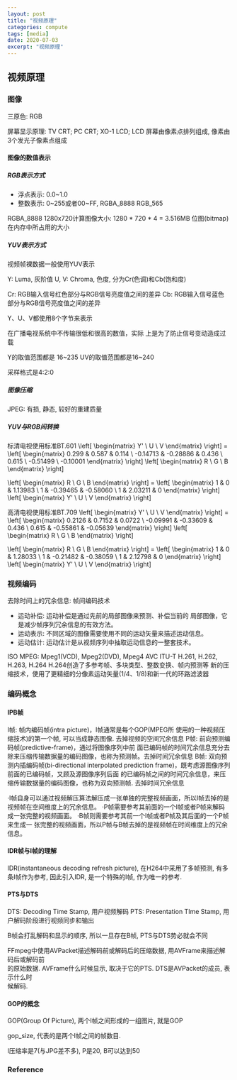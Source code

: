 ```yaml
---
layout: post
title: "视频原理"
categories: compute
tags: [media]
date: 2020-07-03
excerpt: "视频原理"
---
```


## 视频原理

### 图像
三原色: RGB

屏幕显示原理: TV CRT; PC CRT; XO-1 LCD; LCD
屏幕由像素点排列组成, 像素由3个发光子像素点组成
#### 图像的数值表示
##### RGB表示方式

* 浮点表示: 0.0~1.0
* 整数表示: 0~255或者00~FF, RGBA\_8888 RGB\_565

RGBA\_8888 1280x720计算图像大小: 1280 \* 720 \* 4 = 3.516MB
位图(bitmap)在内存中所占用的大小

##### YUV表示方式
视频帧裸数据一般使用YUV表示

Y: Luma, 灰阶值
U, V: Chroma, 色度, 分为Cr(色调)和Cb(饱和度)

Cr: RGB输入信号红色部分与RGB信号亮度值之间的差异
Cb: RGB输入信号蓝色部分与RGB信号亮度值之间的差异

Y、U、V都使用8个字节来表示

在广播电视系统中不传输很低和很高的数值，实际 上是为了防止信号变动造成过载

Y的取值范围都是 16~235
UV的取值范围都是16~240

采样格式是4:2:0

##### 图像压缩
JPEG: 有损, 静态, 较好的重建质量


##### YUV与RGB间转换

标清电视使用标准BT.601
\left[ \begin{matrix} Y' \\ U \\ V \end{matrix} \right] = \left[ \begin{matrix} 0.299 & 0.587 & 0.114 \\ -0.14713 & -0.28886 & 0.436 \\ 0.615 \\ -0.51499 \\ -0.10001 \end{matrix} \right] \left[ \begin{matrix} R \\ G \\ B \end{matrix} \right]

\left[ \begin{matrix} R \\ G \\ B \end{matrix} \right] = \left[ \begin{matrix} 1 & 0 & 1.13983 \\ 1 & -0.39465 & -0.58060 \\ 1 & 2.03211 & 0 \end{matrix} \right] \left[ \begin{matrix} Y' \\ U \\ V \end{matrix} \right]

高清电视使用标准BT.709
\left[ \begin{matrix} Y' \\ U \\ V \end{matrix} \right] = \left[ \begin{matrix} 0.2126 & 0.7152 & 0.0722 \\ -0.09991 & -0.33609 & 0.436 \\ 0.615 & -0.55861 & -0.05639 \end{matrix} \right] \left[ \begin{matrix} R \\ G \\ B \end{matrix} \right]

\left[ \begin{matrix} R \\ G \\ B \end{matrix} \right] = \left[ \begin{matrix} 1 & 0 & 1.28033 \\ 1 & -0.21482 & -0.38059 \\ 1 & 2.12798 & 0 \end{matrix} \right] \left[ \begin{matrix} Y' \\ U \\ V \end{matrix} \right]


### 视频编码

去除时间上的冗余信息: 帧间编码技术

* 运动补偿: 运动补偿是通过先前的局部图像来预测、补偿当前的 局部图像，它是减少帧序列冗余信息的有效方法。
* 运动表示: 不同区域的图像需要使用不同的运动矢量来描述运动信息。
* 运动估计: 运动估计是从视频序列中抽取运动信息的一整套技术。

ISO MPEG: Mpeg1(VCD), Mpeg2(DVD), Mpeg4 AVC
ITU-T H.261, H.262, H.263, H.264
H.264创造了多参考帧、多块类型、整数变换、帧内预测等 新的压缩技术，使用了更精细的分像素运动矢量(1/4、1/8)和新一代的环路滤波器

### 编码概念

#### IPB帧

I帧: 帧内编码帧(intra picture)，I帧通常是每个GOP(MPEG所 使用的一种视频压缩技术)的第一个帧, 可以当成静态图像. 去掉视频的空间冗余信息
P帧: 前向预测编码帧(predictive-frame)，通过将图像序列中前 面已编码帧的时间冗余信息充分去除来压缩传输数据量的编码图像，也称为预测帧。去掉时间冗余信息
B帧: 双向预测内插编码帧(bi-directional interpolated prediction frame)，既考虑源图像序列前面的已编码帧，又顾及源图像序列后面 的已编码帧之间的时间冗余信息，来压缩传输数据量的编码图像，也称为双向预测帧. 去掉时间冗余信息

·I帧自身可以通过视频解压算法解压成一张单独的完整视频画面，所以I帧去掉的是视频帧在空间维度上的冗余信息。 
·P帧需要参考其前面的一个I帧或者P帧来解码成一张完整的视频画面。
·B帧则需要参考其前一个I帧或者P帧及其后面的一个P帧来生成一 张完整的视频画面，所以P帧与B帧去掉的是视频帧在时间维度上的冗余信息。

#### IDR帧与I帧的理解

IDR(instantaneous decoding refresh picture), 在H264中采用了多帧预测, 有多条I帧作为参考,
因此引入IDR, 是一个特殊的I帧, 作为唯一的参考.

#### PTS与DTS

DTS: Decoding Time Stamp, 用户视频解码
PTS: Presentation TIme Stamp, 用户解码阶段进行视频同步和输出

B帧会打乱解码和显示的顺序, 所以一旦存在B帧, PTS与DTS势必就会不同

FFmpeg中使用AVPacket描述解码前或解码后的压缩数据, 用AVFrame来描述解码后或解码前  
的原始数据. AVFrame什么时候显示, 取决于它的PTS. DTS是AVPacket的成员, 表示什么时  
候解码.

#### GOP的概念

GOP(Group Of Picture), 两个I帧之间形成的一组图片, 就是GOP

gop\_size, 代表的是两个I帧之间的帧数目.

I压缩率是7(与JPG差不多), P是20, B可以达到50

### Reference

